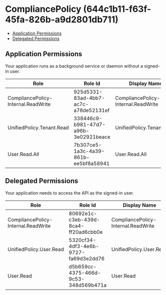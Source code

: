 # CompliancePolicy (644c1b11-f63f-45fa-826b-a9d2801db711)
- [Application Permissions](#application-permissions)
- [Delegated Permissions](#delegated-permissions)

## Application Permissions
Your application runs as a background service or daemon without a signed-in user.

| Role | Role Id | Display Name | Description |
|---|---|---|---|
| CompliancePolicy-Internal.ReadWrite | 925d5331-83ad-4bb7-ac7c-a78de52131ef | CompliancePolicy-Internal.ReadWrite | CompliancePolicy-Internal.ReadWrite |
| UnifiedPolicy.Tenant.Read | 338446c9-b981-47d7-a96b-3e02921beace | UnifiedPolicy.Tenant.Read | UnifiedPolicy.Tenant.Read |
| User.Read.All | 7b307ce5-1a3c-4a39-861b-ee5bf8a58941 | User.Read.All | User.Read.All |

## Delegated Permissions
Your application needs to access the API as the signed-in user. 

| Role | Role Id | Display Name | Description |
|---|---|---|---|
| CompliancePolicy-Internal.ReadWrite | 80692e1c-c3eb-439d-8ca4-ff20ad6cbb0e | CompliancePolicy-Internal.ReadWrite | CompliancePolicy-Internal.ReadWrite |
| UnifiedPolicy.User.Read | 5320cf34-4df3-4e6b-9727-fa69d3e2dd76 | UnifiedPolicy.User.Read | UnifiedPolicy.User.Read |
| User.Read | d5b659cc-4375-466d-9c53-348d569b471a | User.Read | User.Read |

